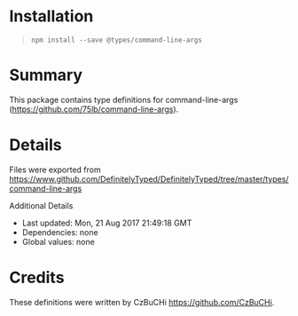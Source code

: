 # Installation
> `npm install --save @types/command-line-args`

# Summary
This package contains type definitions for command-line-args (https://github.com/75lb/command-line-args).

# Details
Files were exported from https://www.github.com/DefinitelyTyped/DefinitelyTyped/tree/master/types/command-line-args

Additional Details
 * Last updated: Mon, 21 Aug 2017 21:49:18 GMT
 * Dependencies: none
 * Global values: none

# Credits
These definitions were written by CzBuCHi <https://github.com/CzBuCHi>.
